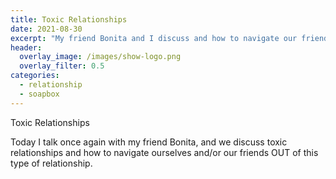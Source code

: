 ```yaml
---
title: Toxic Relationships
date: 2021-08-30
excerpt: "My friend Bonita and I discuss and how to navigate our friends OUT of toxic relationships"
header:
  overlay_image: /images/show-logo.png
  overlay_filter: 0.5
categories:
  - relationship
  - soapbox
---
```


Toxic Relationships

<!--<iframe src="https://open.spotify.com/embed-podcast/episode/7wWRIoK46bcN8dDLomq7Jk" width="80%" height="175" frameborder="0" allowtransparency="true" allow="encrypted-media"></iframe>-->

Today I talk once again with my friend Bonita, and we discuss toxic relationships and how to navigate ourselves and/or our friends OUT of this type of relationship.
